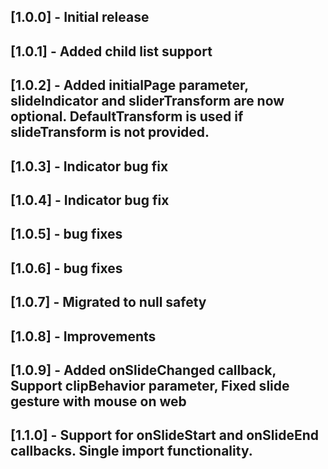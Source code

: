 ## [1.0.0] - Initial release
## [1.0.1] - Added child list support
## [1.0.2] - Added initialPage parameter, slideIndicator and sliderTransform are now optional. DefaultTransform is used if slideTransform is not provided.
## [1.0.3] - Indicator bug fix
## [1.0.4] - Indicator bug fix
## [1.0.5] - bug fixes
## [1.0.6] - bug fixes
## [1.0.7] - Migrated to null safety
## [1.0.8] - Improvements
## [1.0.9] - Added onSlideChanged callback, Support clipBehavior parameter, Fixed slide gesture with mouse on web
## [1.1.0] - Support for onSlideStart and onSlideEnd callbacks. Single import functionality.